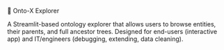 🧬 Onto-X Explorer

A Streamlit-based ontology explorer that allows users to browse entities, their parents, and full ancestor trees.
Designed for end-users (interactive app) and IT/engineers (debugging, extending, data cleaning).
